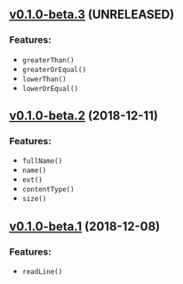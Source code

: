 ## [v0.1.0-beta.3](https://github.com/marxjmoura/inoutjs/releases/tag/v0.1.0-beta.3) (UNRELEASED)
### Features:
- `greaterThan()`
- `greaterOrEqual()`
- `lowerThan()`
- `lowerOrEqual()`

## [v0.1.0-beta.2](https://github.com/marxjmoura/inoutjs/releases/tag/v0.1.0-beta.2) (2018-12-11)
### Features:
- `fullName()`
- `name()`
- `ext()`
- `contentType()`
- `size()`

## [v0.1.0-beta.1](https://github.com/marxjmoura/inoutjs/releases/tag/v0.1.0-beta.1) (2018-12-08)
### Features:
- `readLine()`
